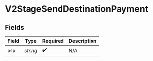 # V2StageSendDestinationPayment


## Fields

| Field              | Type               | Required           | Description        |
| ------------------ | ------------------ | ------------------ | ------------------ |
| `psp`              | *string*           | :heavy_check_mark: | N/A                |
